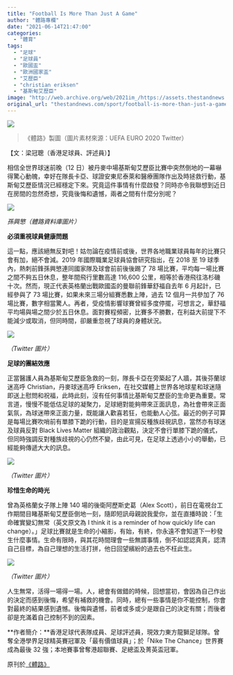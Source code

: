 ```yaml
---
title: "Football Is More Than Just A Game"
author: "體路專欄"
date: "2021-06-14T21:47:00"
categories:
  - "體育"
tags:
  - "足球"
  - "足球員"
  - "歐國盃"
  - "歐洲國家盃"
  - "艾歷臣"
  - "christian eriksen"
  - "基斯甸艾歷臣"
image: "http://web.archive.org/web/2021im_/https://assets.thestandnews.com/media/photos/0_Iv4nl.png"
original_url: "thestandnews.com/sport/football-is-more-than-just-a-game"
---
```

![](http://web.archive.org/web/2021im_/https://assets.thestandnews.com/media/photos/0_Iv4nl.png)
> 《體路》製圖（圖片素材來源：UEFA EURO 2020 Twitter）

【文：梁冠聰（香港足球員、評述員）】

相信全世界球迷前晚（12 日）被丹麥中場基斯甸艾歷臣比賽中突然倒地的一幕嚇得驚心動魄，幸好在隊長卡亞、球證安東尼泰萊和醫療團隊作出及時拯救行動，基斯甸艾歷臣情況已經穩定下來。究竟這件事情有什麼啟發？同時亦令我聯想到近日在房間的忽然奇想，究竟後悔和遺憾，兩者之間有什麼分別呢？

![](http://web.archive.org/web/2021im_/https://www.sportsroad.hk/wp-content/uploads/2017/05/KITCHEE_HOTSPUR_MATCH_20170526-007.jpg)

_孫興慜（體路資料庫圖片）_

**必須重視球員健康問題**

這一點，應該絕無反對吧！姑勿論在疫情前或後，世界各地職業球員每年的比賽只會有加，絕不會減。2019 年國際職業足球員協會研究指出，在 2018 至 19 球季內，熱刺前鋒孫興慜連同國家隊及球會前前後後踢了 78 場比賽，平均每一場比賽之間不夠五日休息，整年間飛行里數高達 116,600 公里，相等於香港飛往洛杉磯十次。然而，現正代表英格蘭出戰歐國盃的曼聯前鋒華舒福自去年 6 月起計，已經參與了 73 場比賽，如果未來三場分組賽悉數上陣，過去 12 個月一共參加了 76 場比賽，數字相當驚人。再者，受疫情影響球賽曾經多度停擺，可想言之，華舒福平均場與場之間少於五日休息。面對賽程頻密，比賽多不勝數，在利益大前提下不能減少或取消，但同時間，卻嚴重忽視了球員的身體狀況。

![](http://web.archive.org/web/2021im_/https://www.sportsroad.hk/wp-content/uploads/2021/06/football_UEFAEURO2020_20210613_02.jpeg)

_（Twitter 圖片）_

**足球的團結效應**

正當醫護人員為基斯甸艾歷臣急救的一刻，隊長卡亞在旁築起了人牆，其後芬蘭球迷高呼 Christian，丹麥球迷高呼 Eriksen，在社交媒體上世界各地球星和球迷隨即送上慰問和祝福，此時此刻，沒有任何事情比基斯甸艾歷臣的生命更為重要。常言道，慢慢不能低估足球的凝聚力，足球絕對能夠帶來正面訊息，為社會帶來正面氣氛，為球迷帶來正面力量，既能讓人歡喜若狂，也能動人心弦。最近的例子可算是每場比賽吹哨前有單膝下跪的行動，目的是宣揚反種族歧視訊息，當然亦有球迷及球員反對 Black Lives Matter 組織的政治觀點，決定不會行單膝下跪的儀式，但同時強調反對種族歧視的心仍然不變，由此可見，在足球上透過小小的舉動，已經能夠傳遞大大的訊息。

![](http://web.archive.org/web/2021im_/https://www.sportsroad.hk/wp-content/uploads/2021/06/football_UEFAEURO2020_20210613_03.jpeg)

_（Twitter 圖片）_

**珍惜生命的時光**

曾為英格蘭女子隊上陣 140 場的後衛阿歷斯史葛（Alex Scott），前日在電視台工作期間目睹基斯甸艾歷臣倒地一刻，隨即短訊母親說我愛你，並在直播時說：「生命確實變幻無常（英文原文為 I think it is a reminder of how quickly life can change）。」足球比賽就是生命的小縮影，有始，有終，你永遠不會知道下一秒發生什麼事情。生命有限時，與其花時間理會一些無謂事情，倒不如認認真真，認清自己目標，為自己理想的生活打拼，他日回望繽紛的過去也不枉此生。

![](http://web.archive.org/web/2021im_/https://www.sportsroad.hk/wp-content/uploads/2021/06/football_UEFAEURO2020_20210613_01.jpeg)

_（Twitter 圖片）_

人生無常，活得一場得一場。人，總會有做錯的時候，回想當初，會因為自己作出的決定而感到後悔，希望有補救的機會。同時，總有一些事情是你不能控制，你會對最終的結果感到遺憾。後悔與遺憾，前者或多或少是跟自己的決定有關；而後者卻是充滿着自己控制不到的因素。

**作者簡介：**香港足球代表隊成員、足球評述員，現效力東方龍獅足球隊。曾奪全港學界足球精英賽冠軍及「最有價值球員」；於「Nike The Chance」世界賽成為最後 32 強；本地賽事曾奪港超聯賽、足總盃及菁英盃冠軍。

原刊於[《體路》](http://web.archive.org/web/20211229132910/https://www.sportsroad.hk/archives/331613)